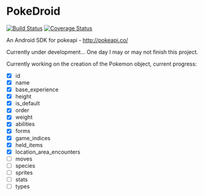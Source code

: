 # PokeDroid

[![Build Status](https://travis-ci.org/DasCody/PokeDroid.svg?branch=master)](https://travis-ci.org/DasCody/PokeDroid)
[![Coverage Status](https://coveralls.io/repos/github/DasCody/PokeDroid/badge.svg?branch=master)](https://coveralls.io/github/DasCody/PokeDroid?branch=master)

An Android SDK for pokeapi - http://pokeapi.co/

Currently under development... One day I may or may not finish this project.

Currently working on the creation of the Pokemon object, current progress:

- [x] id
- [x] name
- [x] base_experience
- [x] height
- [x] is_default
- [x] order
- [x] weight
- [x] abilities
- [x] forms
- [x] game_indices
- [x] held_items
- [x] location_area_encounters
- [ ] moves
- [ ] species
- [ ] sprites
- [ ] stats
- [ ] types
